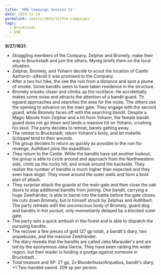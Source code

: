 ```yaml
---
title: 'HRE Campaign Session 11'
date: 2023-11-14
permalink: /posts/2023/11/hre-campaign/
tags:
  - Bruckstadt
  - OSR
---
```



**9/27/1631**:
- Straggling members of the Company, Zelphar and Bromely, make their way to Bruckstadt and join the others. Myreg briefs them on the local situation.
- Zelphar, Bromely, and Yohann decide to scout the location of Castle Aarhorst--afterall it was promised to the Company.
- After a two hur hike, the see the ruin from a distance and spot a plume of smoke. Some bandits seem to have taken residence in the structure.
- Bromely sneaks closer and climbs up the rockface. He accidentally makes some noise and attracts the attention of a bandit guard. Th eguard approaches and searches the area for the noise. The others use the opening to advance on the main gate. They engage with the second guard, while Bromely faces off with the searching bandit. Despite a Magic Missile from Zelphar and a hit from Yohann, the female bandit guard does not go down and lands a massive hit on Yohann, crushing his skull. The party decides to retreat, barely getting away.
- The retreat to Bruckstadt, return Yohann's body, and let midwife Schippel tend to their wounds. 
- The group decides to return as quickly as possible to the ruin for revenge. Authlbert joins the expedition.
- They return to the Castle. While the bandits have set another lookout, the group is able to circle around and approach from the Northwestern side, climb up the rocky hill, and sneak around the backside. They realize the number of bandits is much higher than expected and they even have dogs!. They move around the outer walls and form a bold plan of attack.
- They surprise attack the guards at the main gate and then close the oak doors to stop additional bandits from joining. One bandit, carrying a huge Zweihänder, is able to barrel into the battle before the gate closes. He cuts down Bromely, but is himself struck by Zelphas and Authlbert. The party retreats with the unconscious body of Bromely, guard dog and bandits in hot pursuit, only momentarily delayed by a blocked outer gate.  
- The party sets a quick ambush in the forest and is able to dispatch the pursuing bandits.
- The recover a few pieces of gold (27 gp total), a bandit's diary, two arquebuses, and the massive Zweihänder.
- The diary reveals that the bandits are called Jeka Marauder's and are led by the eponymous Jeka Garcia. They have been raiding the wider region, but their leader is holding a grudge against someone in Bruckstadt...
- Total treasure and XP: 27 gp, 2x Blunderbuss/Arquebus, bandit's diary, +1 Two-handed sword. 209 xp per person.

